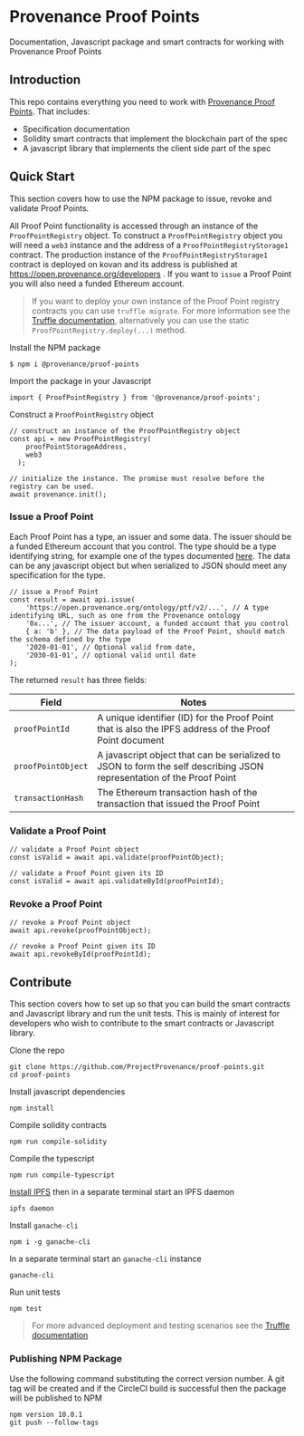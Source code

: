 # Provenance Proof Points

Documentation, Javascript package and smart contracts for working with Provenance Proof Points

## Introduction

This repo contains everything you need to work with [Provenance Proof Points](https://open.provenance.org/proof-points). That includes:

- Specification documentation
- Solidity smart contracts that implement the blockchain part of the spec
- A javascript library that implements the client side part of the spec

## Quick Start

This section covers how to use the NPM package to issue, revoke and validate Proof Points.

All Proof Point functionality is accessed through an instance of the `ProofPointRegistry` object. To construct a `ProofPointRegistry` object you will need a `web3` instance and the address of a `ProofPointRegistryStorage1` contract. The production instance of the `ProofPointRegistryStorage1` contract is deployed on kovan and its address is published at https://open.provenance.org/developers . If you want to `issue` a Proof Point you will also need a funded Ethereum account.

> If you want to deploy your own instance of the Proof Point registry contracts you can use `truffle migrate`. For more information see the [Truffle documentation](https://www.trufflesuite.com/docs), alternatively you
can use the static `ProofPointRegistry.deploy(...)` method.

Install the NPM package

```
$ npm i @provenance/proof-points
```

Import the package in your Javascript

```
import { ProofPointRegistry } from '@provenance/proof-points';
```

Construct a `ProofPointRegistry` object

```
// construct an instance of the ProofPointRegistry object
const api = new ProofPointRegistry(
    proofPointStorageAddress,
    web3
  );

// initialize the instance. The promise must resolve before the registry can be used.
await provenance.init();
```

### Issue a Proof Point

Each Proof Point has a type, an issuer and some data. The issuer should be a funded Ethereum account that you control. The type should be a type identifying string, for example one of the types documented [here](https://open.provenance.org/developers/specification/). The data can be any javascript object but when serialized to JSON should meet any specification for the type.

```
// issue a Proof Point
const result = await api.issue(
    'https://open.provenance.org/ontology/ptf/v2/...', // A type identifying URL, such as one from the Provenance ontology
    '0x...', // The issuer account, a funded account that you control
    { a: 'b' }, // The data payload of the Proof Point, should match the schema defined by the type
    '2020-01-01', // Optional valid from date,
    '2030-01-01', // optional valid until date
);
```

The returned `result` has three fields:

| Field | Notes |
|-------|-------|
| `proofPointId` | A unique identifier (ID) for the Proof Point that is also the IPFS address of the Proof Point document |
| `proofPointObject` | A javascript object that can be serialized to JSON to form the self describing JSON representation of the Proof Point |
| `transactionHash` | The Ethereum transaction hash of the transaction that issued the Proof Point |

### Validate a Proof Point

```
// validate a Proof Point object
const isValid = await api.validate(proofPointObject);

// validate a Proof Point given its ID
const isValid = await api.validateById(proofPointId);
```

### Revoke a Proof Point

```
// revoke a Proof Point object
await api.revoke(proofPointObject);

// revoke a Proof Point given its ID
await api.revokeById(proofPointId);
```

## Contribute

This section covers how to set up so that you can build the smart contracts and Javascript library and run the unit tests. This is mainly of interest for developers who wish to contribute to the smart contracts or Javascript library.

Clone the repo

```
git clone https://github.com/ProjectProvenance/proof-points.git 
cd proof-points
```

Install javascript dependencies

```
npm install
```

Compile solidity contracts

```
npm run compile-solidity
```

Compile the typescript

```
npm run compile-typescript
```

[Install IPFS](https://docs.ipfs.io/guides/guides/install/) then in a separate terminal start an IPFS daemon

```
ipfs daemon
```

Install `ganache-cli`

```
npm i -g ganache-cli
```

In a separate terminal start an `ganache-cli` instance

```
ganache-cli
```

Run unit tests

```
npm test
```

> For more advanced deployment and testing scenarios see the [Truffle documentation](https://www.trufflesuite.com/docs)

### Publishing NPM Package

Use the following command substituting the correct version number. A git tag will be created and if the CircleCI build is successful then the package will be published to NPM

```
npm version 10.0.1
git push --follow-tags
```




